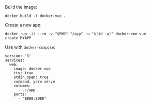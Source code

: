 Build the image:

`docker build -t docker-vue .`

Create a new app:

`docker run -it --rm -v "$PWD":"/app" -u "$(id -u)" docker-vue vue create MYAPP`

Use with `docker-compose`:

```
version: '3'
services:
  web:
    image: docker-vue
    tty: true
    stdin_open: true
    command: yarn serve
    volumes:
      - .:/app
    ports:
      - "8080:8080"
```
